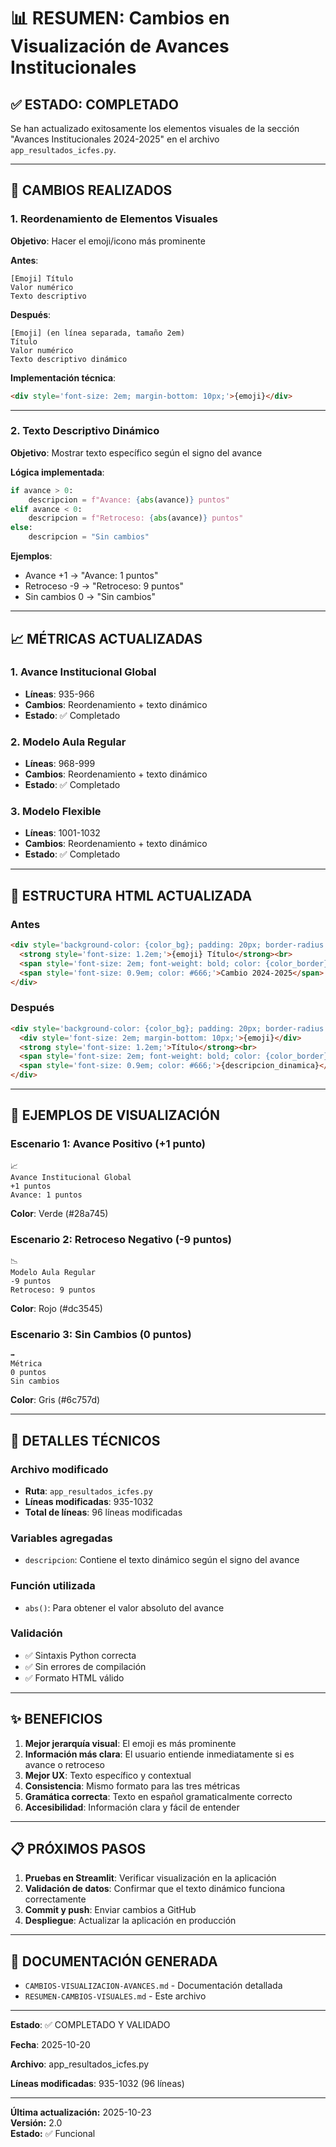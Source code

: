 # 📊 RESUMEN: Cambios en Visualización de Avances Institucionales

## ✅ ESTADO: COMPLETADO

Se han actualizado exitosamente los elementos visuales de la sección "Avances Institucionales 2024-2025" en el archivo `app_resultados_icfes.py`.

---

## 🎯 CAMBIOS REALIZADOS

### 1. Reordenamiento de Elementos Visuales

**Objetivo**: Hacer el emoji/icono más prominente

**Antes**:
```
[Emoji] Título
Valor numérico
Texto descriptivo
```

**Después**:
```
[Emoji] (en línea separada, tamaño 2em)
Título
Valor numérico
Texto descriptivo dinámico
```

**Implementación técnica**:
```html
<div style='font-size: 2em; margin-bottom: 10px;'>{emoji}</div>
```

---

### 2. Texto Descriptivo Dinámico

**Objetivo**: Mostrar texto específico según el signo del avance

**Lógica implementada**:

```python
if avance > 0:
    descripcion = f"Avance: {abs(avance)} puntos"
elif avance < 0:
    descripcion = f"Retroceso: {abs(avance)} puntos"
else:
    descripcion = "Sin cambios"
```

**Ejemplos**:
- Avance +1 → "Avance: 1 puntos"
- Retroceso -9 → "Retroceso: 9 puntos"
- Sin cambios 0 → "Sin cambios"

---

## 📈 MÉTRICAS ACTUALIZADAS

### 1. Avance Institucional Global
- **Líneas**: 935-966
- **Cambios**: Reordenamiento + texto dinámico
- **Estado**: ✅ Completado

### 2. Modelo Aula Regular
- **Líneas**: 968-999
- **Cambios**: Reordenamiento + texto dinámico
- **Estado**: ✅ Completado

### 3. Modelo Flexible
- **Líneas**: 1001-1032
- **Cambios**: Reordenamiento + texto dinámico
- **Estado**: ✅ Completado

---

## 🎨 ESTRUCTURA HTML ACTUALIZADA

### Antes
```html
<div style='background-color: {color_bg}; padding: 20px; border-radius: 10px; border-left: 5px solid {color_border};'>
  <strong style='font-size: 1.2em;'>{emoji} Título</strong><br>
  <span style='font-size: 2em; font-weight: bold; color: {color_border};'>{signo}{valor} puntos</span><br>
  <span style='font-size: 0.9em; color: #666;'>Cambio 2024-2025</span>
</div>
```

### Después
```html
<div style='background-color: {color_bg}; padding: 20px; border-radius: 10px; border-left: 5px solid {color_border};'>
  <div style='font-size: 2em; margin-bottom: 10px;'>{emoji}</div>
  <strong style='font-size: 1.2em;'>Título</strong><br>
  <span style='font-size: 2em; font-weight: bold; color: {color_border};'>{signo}{valor} puntos</span><br>
  <span style='font-size: 0.9em; color: #666;'>{descripcion_dinamica}</span>
</div>
```

---

## 📝 EJEMPLOS DE VISUALIZACIÓN

### Escenario 1: Avance Positivo (+1 punto)
```
📈
Avance Institucional Global
+1 puntos
Avance: 1 puntos
```
**Color**: Verde (#28a745)

### Escenario 2: Retroceso Negativo (-9 puntos)
```
📉
Modelo Aula Regular
-9 puntos
Retroceso: 9 puntos
```
**Color**: Rojo (#dc3545)

### Escenario 3: Sin Cambios (0 puntos)
```
➡️
Métrica
0 puntos
Sin cambios
```
**Color**: Gris (#6c757d)

---

## 🔧 DETALLES TÉCNICOS

### Archivo modificado
- **Ruta**: `app_resultados_icfes.py`
- **Líneas modificadas**: 935-1032
- **Total de líneas**: 96 líneas modificadas

### Variables agregadas
- `descripcion`: Contiene el texto dinámico según el signo del avance

### Función utilizada
- `abs()`: Para obtener el valor absoluto del avance

### Validación
- ✅ Sintaxis Python correcta
- ✅ Sin errores de compilación
- ✅ Formato HTML válido

---

## ✨ BENEFICIOS

1. **Mejor jerarquía visual**: El emoji es más prominente
2. **Información más clara**: El usuario entiende inmediatamente si es avance o retroceso
3. **Mejor UX**: Texto específico y contextual
4. **Consistencia**: Mismo formato para las tres métricas
5. **Gramática correcta**: Texto en español gramaticalmente correcto
6. **Accesibilidad**: Información clara y fácil de entender

---

## 📋 PRÓXIMOS PASOS

1. **Pruebas en Streamlit**: Verificar visualización en la aplicación
2. **Validación de datos**: Confirmar que el texto dinámico funciona correctamente
3. **Commit y push**: Enviar cambios a GitHub
4. **Despliegue**: Actualizar la aplicación en producción

---

## 📄 DOCUMENTACIÓN GENERADA

- `CAMBIOS-VISUALIZACION-AVANCES.md` - Documentación detallada
- `RESUMEN-CAMBIOS-VISUALES.md` - Este archivo

---

**Estado**: ✅ COMPLETADO Y VALIDADO

**Fecha**: 2025-10-20

**Archivo**: app_resultados_icfes.py

**Líneas modificadas**: 935-1032 (96 líneas)


---

**Última actualización:** 2025-10-23  
**Versión:** 2.0  
**Estado:** ✅ Funcional
